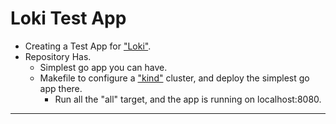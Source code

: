 # Loki Test App

- Creating a Test App for ["Loki"](https://github.com/grafana/loki).
- Repository Has.
    - Simplest go app you can have.
    - Makefile to configure a ["kind"](https://kind.sigs.k8s.io/) cluster, and deploy the simplest go app there.
      - Run all the "all" target, and the app is running on localhost:8080.
  
---